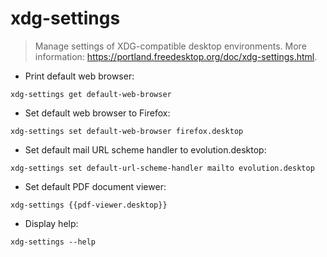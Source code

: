 # xdg-settings

> Manage settings of XDG-compatible desktop environments.
> More information: <https://portland.freedesktop.org/doc/xdg-settings.html>.

- Print default web browser:

`xdg-settings get default-web-browser`

- Set default web browser to Firefox:

`xdg-settings set default-web-browser firefox.desktop`

- Set default mail URL scheme handler to evolution.desktop:

`xdg-settings set default-url-scheme-handler mailto evolution.desktop`

- Set default PDF document viewer:

`xdg-settings {{pdf-viewer.desktop}}`

- Display help:

`xdg-settings --help`
